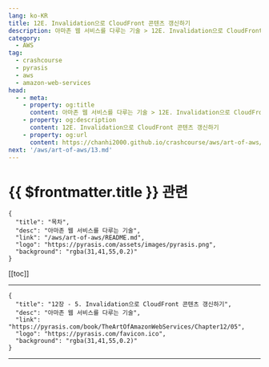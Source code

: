 ```yaml
---
lang: ko-KR
title: 12E. Invalidation으로 CloudFront 콘텐츠 갱신하기
description: 아마존 웹 서비스를 다루는 기술 > 12E. Invalidation으로 CloudFront 콘텐츠 갱신하기
category:
  - AWS
tag: 
  - crashcourse
  - pyrasis
  - aws 
  - amazon-web-services
head:
  - - meta:
    - property: og:title
      content: 아마존 웹 서비스를 다루는 기술 > 12E. Invalidation으로 CloudFront 콘텐츠 갱신하기
    - property: og:description
      content: 12E. Invalidation으로 CloudFront 콘텐츠 갱신하기
    - property: og:url
      content: https://chanhi2000.github.io/crashcourse/aws/art-of-aws/12E.html
next: '/aws/art-of-aws/13.md'
---
```


# {{ $frontmatter.title }} 관련

```component VPCard
{
  "title": "목차",
  "desc": "아마존 웹 서비스를 다루는 기술",
  "link": "/aws/art-of-aws/README.md",
  "logo": "https://pyrasis.com/assets/images/pyrasis.png",
  "background": "rgba(31,41,55,0.2)"
}
```

[[toc]]

---

```component VPCard
{
  "title": "12장 - 5. Invalidation으로 CloudFront 콘텐츠 갱신하기",
  "desc": "아마존 웹 서비스를 다루는 기술",
  "link": "https://pyrasis.com/book/TheArtOfAmazonWebServices/Chapter12/05",
  "logo": "https://pyrasis.com/favicon.ico",
  "background": "rgba(31,41,55,0.2)"
}
```

---
